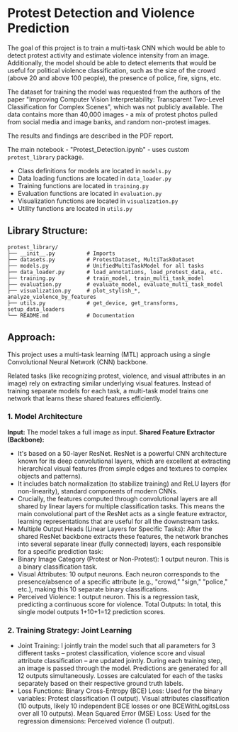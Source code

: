 # Protest Detection and Violence Prediction

The goal of this project is to train a multi-task CNN which would be able to detect protest activity and estimate violence intensity from an image. Additionally, the model should be able to detect elements that would be useful for political violence classification, such as the size of the crowd (above 20 and above 100 people), the presence of police, fire, signs, etc.

The dataset for training the model was requested from the authors of the paper "Improving Computer Vision Interpretability: Transparent Two-Level Classification for Complex Scenes", which was not publicly available. The data contains more than 40,000 images - a mix of protest photos pulled from social media and image banks, and random non-protest images.

The results and findings are described in the PDF report.

The main notebook - "Protest_Detection.ipynb" - uses custom `protest_library` package.

- Class definitions for models are located in `models.py`
- Data loading functions are located in `data_loader.py`
- Training functions are located in `training.py`
- Evaluation functions are located in `evaluation.py`
- Visualization functions are located in `visualization.py`
- Utility functions are located in `utils.py`

## Library Structure:
```
protest_library/
├── __init__.py          # Imports
├── datasets.py          # ProtestDataset, MultiTaskDataset
├── models.py            # UnifiedMultiTaskModel for all tasks
├── data_loader.py       # load_annotations, load_protest_data, etc.
├── training.py          # train_model, train_multi_task_model
├── evaluation.py        # evaluate_model, evaluate_multi_task_model
├── visualization.py     # plot_stylish_*, analyze_violence_by_features
├── utils.py             # get_device, get_transforms, setup_data_loaders
└── README.md            # Documentation
```

## Approach:

This project uses a multi-task learning (MTL) approach using a single Convolutional Neural Network (CNN) backbone.

Related tasks (like recognizing protest, violence, and visual attributes in an image) rely on extracting similar underlying visual features. Instead of training separate models for each task, a multi-task model trains one network that learns these shared features efficiently.

### 1. Model Architecture
**Input:** The model takes a full image as input.
**Shared Feature Extractor (Backbone):**
- It's based on a 50-layer ResNet. ResNet is a powerful CNN architecture known for its deep convolutional layers, which are excellent at extracting hierarchical visual features (from simple edges and textures to complex objects and patterns).
- It includes batch normalization (to stabilize training) and ReLU layers (for non-linearity), standard components of modern CNNs.
- Crucially, the features computed through convolutional layers are all shared by linear layers for multiple classification tasks. This means the main convolutional part of the ResNet acts as a single feature extractor, learning representations that are useful for all the downstream tasks.
- Multiple Output Heads (Linear Layers for Specific Tasks): After the shared ResNet backbone extracts these features, the network branches into several separate linear (fully connected) layers, each responsible for a specific prediction task:
- Binary Image Category (Protest or Non-Protest): 1 output neuron. This is a binary classification task.
- Visual Attributes: 10 output neurons. Each neuron corresponds to the presence/absence of a specific attribute (e.g., "crowd," "sign," "police," etc.), making this 10 separate binary classifications.
- Perceived Violence: 1 output neuron. This is a regression task, predicting a continuous score for violence.
Total Outputs: In total, this single model outputs 1+10+1=12 prediction scores.

### 2. Training Strategy: Joint Learning
- Joint Training: I jointly train the model such that all parameters for 3 different tasks – protest classification, violence score and visual attribute classification – are updated jointly.
During each training step, an image is passed through the model.
Predictions are generated for all 12 outputs simultaneously.
Losses are calculated for each of the tasks separately based on their respective ground truth labels.
- Loss Functions:
Binary Cross-Entropy (BCE) Loss: Used for the binary variables:
Protest classification (1 output).
Visual attributes classification (10 outputs, likely 10 independent BCE losses or one BCEWithLogitsLoss over all 10 outputs).
Mean Squared Error (MSE) Loss: Used for the regression dimensions:
Perceived violence (1 output).
